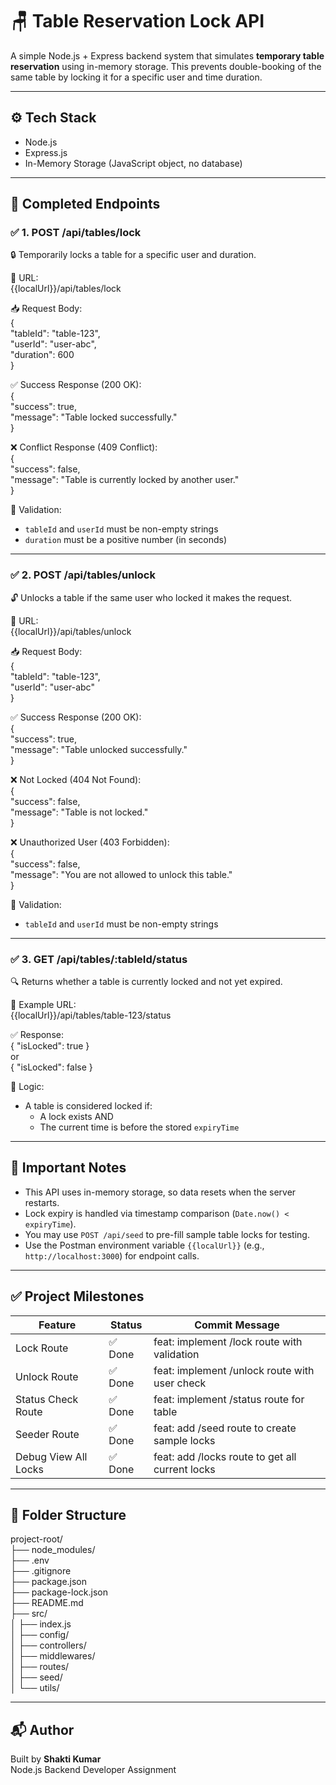# 🪑 Table Reservation Lock API

A simple Node.js + Express backend system that simulates **temporary table reservation** using in-memory storage. This prevents double-booking of the same table by locking it for a specific user and time duration.

---

## ⚙️ Tech Stack

- Node.js  
- Express.js  
- In-Memory Storage (JavaScript object, no database)

---

## 🚀 Completed Endpoints

### ✅ 1. POST /api/tables/lock

🔒 Temporarily locks a table for a specific user and duration.

📍 URL:  
{{localUrl}}/api/tables/lock

📥 Request Body:  
{  
  "tableId": "table-123",  
  "userId": "user-abc",  
  "duration": 600  
}

✅ Success Response (200 OK):  
{  
  "success": true,  
  "message": "Table locked successfully."  
}

❌ Conflict Response (409 Conflict):  
{  
  "success": false,  
  "message": "Table is currently locked by another user."  
}

🔐 Validation:  
- `tableId` and `userId` must be non-empty strings  
- `duration` must be a positive number (in seconds)

---

### ✅ 2. POST /api/tables/unlock

🔓 Unlocks a table if the same user who locked it makes the request.

📍 URL:  
{{localUrl}}/api/tables/unlock

📥 Request Body:  
{  
  "tableId": "table-123",  
  "userId": "user-abc"  
}

✅ Success Response (200 OK):  
{  
  "success": true,  
  "message": "Table unlocked successfully."  
}

❌ Not Locked (404 Not Found):  
{  
  "success": false,  
  "message": "Table is not locked."  
}

❌ Unauthorized User (403 Forbidden):  
{  
  "success": false,  
  "message": "You are not allowed to unlock this table."  
}

🔐 Validation:  
- `tableId` and `userId` must be non-empty strings

---

### ✅ 3. GET /api/tables/:tableId/status

🔍 Returns whether a table is currently locked and not yet expired.

📍 Example URL:  
{{localUrl}}/api/tables/table-123/status

✅ Response:  
{ "isLocked": true }  
or  
{ "isLocked": false }

📌 Logic:  
- A table is considered locked if:
  - A lock exists AND
  - The current time is before the stored `expiryTime`

---

## 🧠 Important Notes

- This API uses in-memory storage, so data resets when the server restarts.  
- Lock expiry is handled via timestamp comparison (`Date.now() < expiryTime`).  
- You may use `POST /api/seed` to pre-fill sample table locks for testing.  
- Use the Postman environment variable `{{localUrl}}` (e.g., `http://localhost:3000`) for endpoint calls.

---

## ✅ Project Milestones

Feature               | Status     | Commit Message  
----------------------|------------|------------------------------  
Lock Route            | ✅ Done    | feat: implement /lock route with validation  
Unlock Route          | ✅ Done    | feat: implement /unlock route with user check  
Status Check Route    | ✅ Done    | feat: implement /status route for table  
Seeder Route          | ✅ Done    | feat: add /seed route to create sample locks  
Debug View All Locks  | ✅ Done    | feat: add /locks route to get all current locks  

---

## 📂 Folder Structure

project-root/  
├── node_modules/  
├── .env  
├── .gitignore  
├── package.json  
├── package-lock.json  
├── README.md  
├── src/  
│   ├── index.js  
│   ├── config/  
│   ├── controllers/  
│   ├── middlewares/  
│   ├── routes/  
│   ├── seed/  
│   └── utils/  

---

## 📬 Author

Built by **Shakti Kumar**  
Node.js Backend Developer Assignment
